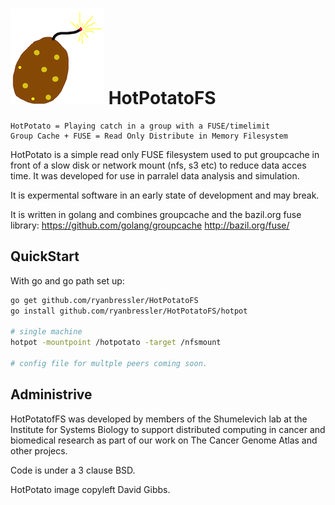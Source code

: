 ![Potato](potatosmall.png "potato image copyleft David Gibbs")     HotPotatoFS 
===========

```
HotPotato = Playing catch in a group with a FUSE/timelimit
Group Cache + FUSE = Read Only Distribute in Memory Filesystem
```

HotPotato is a simple read only FUSE filesystem used to put groupcache in front of a slow
disk or network mount (nfs, s3 etc) to reduce data acces time. It was developed for
use in parralel data analysis and simulation. 

It is expermental software in an early state of development and may break.

It is written in golang and combines groupcache and the bazil.org fuse library: 
https://github.com/golang/groupcache
http://bazil.org/fuse/


QuickStart 
-----------

With go and go path set up:

```bash
go get github.com/ryanbressler/HotPotatoFS
go install github.com/ryanbressler/HotPotatoFS/hotpot

# single machine
hotpot -mountpoint /hotpotato -target /nfsmount

# config file for multple peers coming soon.

```

Administrive
------------

HotPotatofFS was developed by members of the Shumelevich lab at the Institute for Systems Biology to support distributed
computing in cancer and biomedical research as part of our work on The Cancer Genome Atlas and other projecs.

Code is under a 3 clause BSD. 

HotPotato image copyleft David Gibbs.


